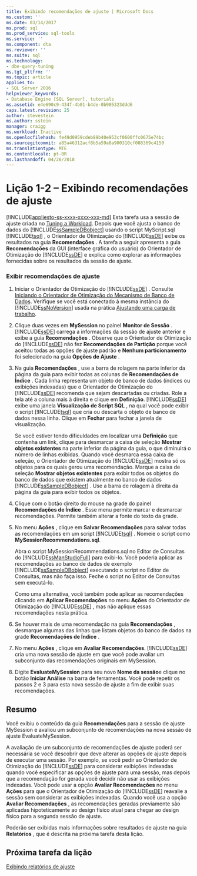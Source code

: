 ```yaml
---
title: Exibindo recomendações de ajuste | Microsoft Docs
ms.custom: ''
ms.date: 03/14/2017
ms.prod: sql
ms.prod_service: sql-tools
ms.service: ''
ms.component: dta
ms.reviewer: ''
ms.suite: sql
ms.technology:
- dbe-query-tuning
ms.tgt_pltfrm: ''
ms.topic: article
applies_to:
- SQL Server 2016
helpviewer_keywords:
- Database Engine [SQL Server], tutorials
ms.assetid: e4e690c9-434f-4b01-b4de-0b905323ddd6
caps.latest.revision: 25
author: stevestein
ms.author: sstein
manager: craigg
ms.workload: Inactive
ms.openlocfilehash: fe49d0959cdeb89b40e953cf0600ffc0675e74bc
ms.sourcegitcommit: a85a46312acf8b5a59a8a900310cf088369c4150
ms.translationtype: MTE
ms.contentlocale: pt-BR
ms.lasthandoff: 04/26/2018
---
```

# <a name="lesson-1-2---viewing-tuning-recommendations"></a>Lição 1-2 – Exibindo recomendações de ajuste
[!INCLUDE[appliesto-ss-xxxx-xxxx-xxx-md](../../includes/appliesto-ss-xxxx-xxxx-xxx-md.md)]
Esta tarefa usa a sessão de ajuste criada no [Tuning a Workload](../../tools/dta/lesson-1-1-tuning-a-workload.md). Depois que você ajusta o banco de dados do [!INCLUDE[ssSampleDBobject](../../includes/sssampledbobject-md.md)] usando o script MyScript.sql [!INCLUDE[tsql](../../includes/tsql-md.md)] , o Orientador de Otimização do [!INCLUDE[ssDE](../../includes/ssde-md.md)] exibe os resultados na guia **Recomendações** . A tarefa a seguir apresenta a guia **Recomendações** da GUI (interface gráfica do usuário) do Orientador de Otimização do [!INCLUDE[ssDE](../../includes/ssde-md.md)] e explica como explorar as informações fornecidas sobre os resultados da sessão de ajuste.  
  
### <a name="view-tuning-recommendations"></a>Exibir recomendações de ajuste  
  
1.  Iniciar o Orientador de Otimização do [!INCLUDE[ssDE](../../includes/ssde-md.md)] . Consulte [Iniciando o Orientador de Otimização do Mecanismo de Banco de Dados](../../tools/dta/lesson-1-1-launching-database-engine-tuning-advisor.md). Verifique se você está conectado à mesma instância do [!INCLUDE[ssNoVersion](../../includes/ssnoversion-md.md)] usada na prática [Ajustando uma carga de trabalho](../../tools/dta/lesson-1-1-tuning-a-workload.md).  
  
2.  Clique duas vezes em **MySession** no painel **Monitor de Sessão** . [!INCLUDE[ssDE](../../includes/ssde-md.md)] carrega a informações da sessão de ajuste anterior e exibe a guia **Recomendações** . Observe que o Orientador de Otimização do [!INCLUDE[ssDE](../../includes/ssde-md.md)] não fez **Recomendações de Partição** porque você aceitou todas as opções de ajuste padrão e **Nenhum particionamento** foi selecionado na guia **Opções de Ajuste** .  
  
3.  Na guia **Recomendações** , use a barra de rolagem na parte inferior da página da guia para exibir todas as colunas de **Recomendações de Índice** . Cada linha representa um objeto de banco de dados (índices ou exibições indexadas) que o Orientador de Otimização do [!INCLUDE[ssDE](../../includes/ssde-md.md)] recomenda que sejam descartadas ou criadas. Role a tela até a coluna mais à direita e clique em **Definição**. [!INCLUDE[ssDE](../../includes/ssde-md.md)] exibe uma janela **Visualização de Script SQL** , na qual você pode exibir o script [!INCLUDE[tsql](../../includes/tsql-md.md)] que cria ou descarta o objeto de banco de dados nessa linha. Clique em **Fechar** para fechar a janela de visualização.  
  
    Se você estiver tendo dificuldades em localizar uma **Definição** que contenha um link, clique para desmarcar a caixa de seleção **Mostrar objetos existentes** na parte inferior da página da guia, o que diminuirá o número de linhas exibidas. Quando você desmarca essa caixa de seleção, o Orientador de Otimização do [!INCLUDE[ssDE](../../includes/ssde-md.md)] mostra só os objetos para os quais gerou uma recomendação. Marque a caixa de seleção **Mostrar objetos existentes** para exibir todos os objetos do banco de dados que existem atualmente no banco de dados [!INCLUDE[ssSampleDBobject](../../includes/sssampledbobject-md.md)] . Use a barra de rolagem à direita da página da guia para exibir todos os objetos.  
  
4.  Clique com o botão direito do mouse na grade do painel **Recomendações de Índice** . Esse menu permite marcar e desmarcar recomendações. Permite também alterar a fonte do texto da grade.  
  
5.  No menu **Ações** , clique em **Salvar Recomendações** para salvar todas as recomendações em um script [!INCLUDE[tsql](../../includes/tsql-md.md)] . Nomeie o script como **MySessionRecommendations.sql**.  
  
    Abra o script MySessionRecommendations.sql no Editor de Consultas do [!INCLUDE[ssManStudioFull](../../includes/ssmanstudiofull-md.md)] para exibi-lo. Você poderia aplicar as recomendações ao banco de dados de exemplo [!INCLUDE[ssSampleDBobject](../../includes/sssampledbobject-md.md)] executando o script no Editor de Consultas, mas não faça isso. Feche o script no Editor de Consultas sem executá-lo.  
  
    Como uma alternativa, você também pode aplicar as recomendações clicando em **Aplicar Recomendações** no menu **Ações** do Orientador de Otimização do [!INCLUDE[ssDE](../../includes/ssde-md.md)] , mas não aplique essas recomendações nesta prática.  
  
6.  Se houver mais de uma recomendação na guia **Recomendações** , desmarque algumas das linhas que listam objetos do banco de dados na grade **Recomendações de Índice** .  
  
7.  No menu **Ações** , clique em **Avaliar Recomendações**. [!INCLUDE[ssDE](../../includes/ssde-md.md)] cria uma nova sessão de ajuste em que você pode avaliar um subconjunto das recomendações originais em MySession.  
  
8.  Digite **EvaluateMySession** para seu novo **Nome da sessão**e clique no botão **Iniciar Análise** na barra de ferramentas. Você pode repetir os passos 2 e 3 para esta nova sessão de ajuste a fim de exibir suas recomendações.  
  
## <a name="summary"></a>Resumo  
Você exibiu o conteúdo da guia **Recomendações** para a sessão de ajuste MySession e avaliou um subconjunto de recomendações na nova sessão de ajuste EvaluateMySession.  
  
A avaliação de um subconjunto de recomendações de ajuste poderá ser necessária se você descobrir que deve alterar as opções de ajuste depois de executar uma sessão. Por exemplo, se você pedir ao Orientador de Otimização do [!INCLUDE[ssDE](../../includes/ssde-md.md)] para considerar exibições indexadas quando você especificar as opções de ajuste para uma sessão, mas depois que a recomendação for gerada você decidir não usar as exibições indexadas. Você pode usar a opção **Avaliar Recomendações** no menu **Ações** para que o Orientador de Otimização do [!INCLUDE[ssDE](../../includes/ssde-md.md)] reavalie a sessão sem considerar as exibições indexadas. Quando você usa a opção **Avaliar Recomendações** , as recomendações geradas previamente são aplicadas hipoteticamente ao design físico atual para chegar ao design físico para a segunda sessão de ajuste.  
  
Poderão ser exibidas mais informações sobre resultados de ajuste na guia **Relatórios** , que é descrita na próxima tarefa desta lição.  
  
## <a name="next-task-in-lesson"></a>Próxima tarefa da lição  
[Exibindo relatórios de ajuste](../../tools/dta/lesson-1-3-viewing-tuning-reports.md)  
  
  
  
